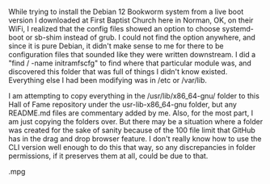 While trying to install the Debian 12 Bookworm system from a live boot version I downloaded at First Baptist Church here in Norman, OK, on their WiFi, I realized that the config files showed an option to choose systemd-boot or sb-shim instead of grub. I could not find the option anywhere, and since it is pure Debian, it didn't make sense to me for there to be configuration files that sounded like they were written downstream. I did a "find / -name initramfscfg" to find where that particular module was, and discovered this folder that was full of things I didn't know existed. Everything else I had been modifying was in /etc or /var/lib. 

I am attempting to copy everything in the /usr/lib/x86_64-gnu/ folder to this Hall of Fame repository under the usr-lib-x86_64-gnu folder, but any README.md files are commentary added by me. Also, for the most part, I am just copying the folders over. But there may be a situation where a folder was created for the sake of sanity because of the 100 file limit that GitHub has in the drag and drop browser feature. I don't really know how to use the CLI version well enough to do this that way, so any discrepancies in folder permissions, if it preserves them at all, could be due to that.

.mpg
